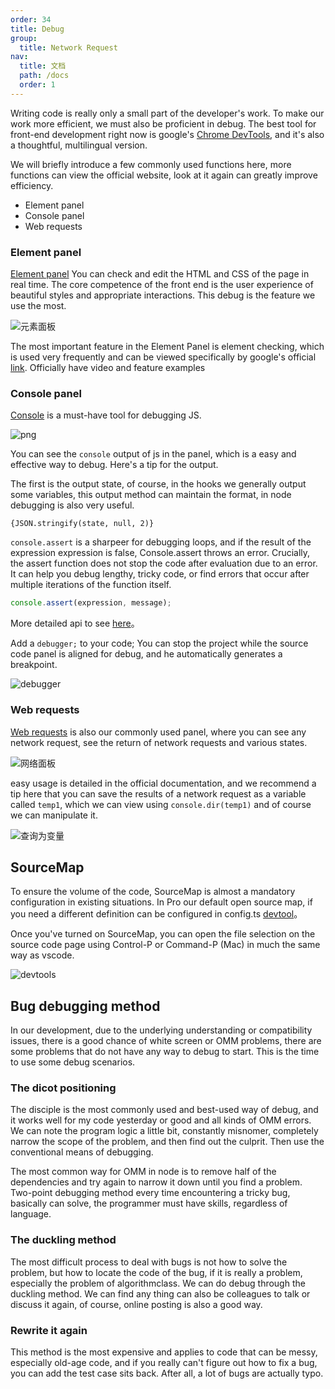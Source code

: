 ```yaml
---
order: 34
title: Debug
group:
  title: Network Request
nav:
  title: 文档
  path: /docs
  order: 1
---
```


Writing code is really only a small part of the developer's work. To make our work more efficient, we must also be proficient in debug. The best tool for front-end development right now is google's [Chrome DevTools](https://developers.google.com/web/tools/chrome-devtools?utm_source=dcc&utm_medium=redirect&utm_campaign=2018Q2), and it's also a thoughtful, multilingual version.

We will briefly introduce a few commonly used functions here, more functions can view the official website, look at it again can greatly improve efficiency.

- Element panel
- Console panel
- Web requests

### Element panel

[Element panel](https://developers.google.com/web/tools/chrome-devtools/inspect-styles) You can check and edit the HTML and CSS of the page in real time. The core competence of the front end is the user experience of beautiful styles and appropriate interactions. This debug is the feature we use the most.

![元素面板](https://gw.alipayobjects.com/zos/antfincdn/49Hj4%24GyUa/F59465FF-8E99-4F65-B3D5-97003C10DF64.png)

The most important feature in the Element Panel is element checking, which is used very frequently and can be viewed specifically by google's official [link](https://developers.google.com/web/tools/chrome-devtools/inspect-styles). Officially have video and feature examples

### Console panel

[Console](https://developers.google.com/web/tools/chrome-devtools/console) is a must-have tool for debugging JS.

![png](https://gw.alipayobjects.com/zos/antfincdn/1tFWntZVBu/64790AE3-1625-45B8-9809-4EC5E7F4AB35.png)

You can see the `console` output of js in the panel, which is a easy and effective way to debug. Here's a tip for the output.

The first is the output state, of course, in the hooks we generally output some variables, this output method can maintain the format, in node debugging is also very useful.

```TS
{JSON.stringify(state, null, 2)}
```

`console.assert` is a sharpeer for debugging loops, and if the result of the expression expression is false, Console.assert throws an error. Crucially, the assert function does not stop the code after evaluation due to an error. It can help you debug lengthy, tricky code, or find errors that occur after multiple iterations of the function itself.

```ts
console.assert(expression, message);
```

More detailed api to see [here](https://developer.mozilla.org/zh-CN/docs/Web/API/Console)。

Add a `debugger;` to your code; You can stop the project while the source code panel is aligned for debug, and he automatically generates a breakpoint.

![debugger](https://gw.alipayobjects.com/zos/antfincdn/OLGUPQ7CyF/loc-breakpoint.png)

### Web requests

[Web requests](https://developers.google.com/web/tools/chrome-devtools/network) is also our commonly used panel, where you can see any network request, see the return of network requests and various states.

![网络面板](https://gw.alipayobjects.com/zos/antfincdn/5VLhkjfCPu/A45663AA-4173-4A14-A3E4-1DB2DC2522FD.png)

easy usage is detailed in the official documentation, and we recommend a tip here that you can save the results of a network request as a variable called `temp1`, which we can view using `console.dir(temp1)` and of course we can manipulate it.

![查询为变量](https://gw.alipayobjects.com/zos/antfincdn/p4PHbdKvJB/A76A1E89-9498-49DB-9608-558D25394E10.png)

## SourceMap

To ensure the volume of the code, SourceMap is almost a mandatory configuration in existing situations. In Pro our default open source map, if you need a different definition can be configured in config.ts [devtool](https://webpack.js.org/configuration/devtool/)。

Once you've turned on SourceMap, you can open the file selection on the source code page using Control-P or Command-P (Mac) in much the same way as vscode.

![devtools](https://gw.alipayobjects.com/zos/antfincdn/1rIW5jiJ8c/8AEB4626-D14A-41E5-BD03-F712437CA947.png)

## Bug debugging method

In our development, due to the underlying understanding or compatibility issues, there is a good chance of white screen or OMM problems, there are some problems that do not have any way to debug to start. This is the time to use some debug scenarios.

### The dicot positioning

The disciple is the most commonly used and best-used way of debug, and it works well for my code yesterday or good and all kinds of OMM errors. We can note the program logic a little bit, constantly misnomer, completely narrow the scope of the problem, and then find out the culprit. Then use the conventional means of debugging.

The most common way for OMM in node is to remove half of the dependencies and try again to narrow it down until you find a problem. Two-point debugging method every time encountering a tricky bug, basically can solve, the programmer must have skills, regardless of language.

### The duckling method

The most difficult process to deal with bugs is not how to solve the problem, but how to locate the code of the bug, if it is really a problem, especially the problem of algorithmclass. We can do debug through the duckling method. We can find any thing can also be colleagues to talk or discuss it again, of course, online posting is also a good way.

### Rewrite it again

This method is the most expensive and applies to code that can be messy, especially old-age code, and if you really can't figure out how to fix a bug, you can add the test case sits back. After all, a lot of bugs are actually typo.
